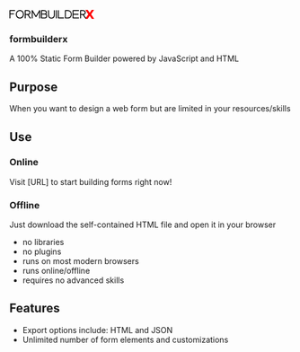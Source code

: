 ![formbuilderx logo](brand/formbuilderx_logo.png)

### formbuilderx
A 100% Static Form Builder powered by JavaScript and HTML

## Purpose
When you want to design a web form but are limited in your resources/skills

## Use

### Online
Visit [URL] to start building forms right now!

### Offline
Just download the self-contained HTML file and open it in your browser
* no libraries
* no plugins
* runs on most modern browsers
* runs online/offline
* requires no advanced skills

## Features
* Export options include: HTML and JSON
* Unlimited number of form elements and customizations

